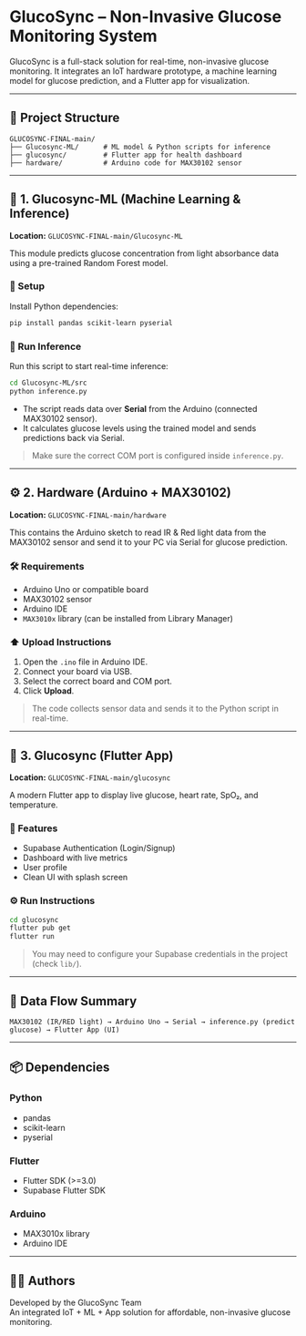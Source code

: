 

# GlucoSync – Non-Invasive Glucose Monitoring System

GlucoSync is a full-stack solution for real-time, non-invasive glucose monitoring. It integrates an IoT hardware prototype, a machine learning model for glucose prediction, and a Flutter app for visualization.

---

## 📁 Project Structure

```
GLUCOSYNC-FINAL-main/
├── Glucosync-ML/      # ML model & Python scripts for inference
├── glucosync/         # Flutter app for health dashboard
├── hardware/          # Arduino code for MAX30102 sensor
```

---

## 🔬 1. Glucosync-ML (Machine Learning & Inference)

**Location:** `GLUCOSYNC-FINAL-main/Glucosync-ML`

This module predicts glucose concentration from light absorbance data using a pre-trained Random Forest model.

### 🔧 Setup

Install Python dependencies:

```bash
pip install pandas scikit-learn pyserial
```

### 🚀 Run Inference

Run this script to start real-time inference:

```bash
cd Glucosync-ML/src
python inference.py
```

- The script reads data over **Serial** from the Arduino (connected MAX30102 sensor).
- It calculates glucose levels using the trained model and sends predictions back via Serial.

> Make sure the correct COM port is configured inside `inference.py`.

---

## ⚙️ 2. Hardware (Arduino + MAX30102)

**Location:** `GLUCOSYNC-FINAL-main/hardware`

This contains the Arduino sketch to read IR & Red light data from the MAX30102 sensor and send it to your PC via Serial for glucose prediction.

### 🛠 Requirements

- Arduino Uno or compatible board  
- MAX30102 sensor  
- Arduino IDE  
- `MAX3010x` library (can be installed from Library Manager)

### ⬆️ Upload Instructions

1. Open the `.ino` file in Arduino IDE.
2. Connect your board via USB.
3. Select the correct board and COM port.
4. Click **Upload**.

> The code collects sensor data and sends it to the Python script in real-time.

---

## 📱 3. Glucosync (Flutter App)

**Location:** `GLUCOSYNC-FINAL-main/glucosync`

A modern Flutter app to display live glucose, heart rate, SpO₂, and temperature.

### 🧪 Features

- Supabase Authentication (Login/Signup)
- Dashboard with live metrics
- User profile
- Clean UI with splash screen

### ⚙️ Run Instructions

```bash
cd glucosync
flutter pub get
flutter run
```

> You may need to configure your Supabase credentials in the project (check `lib/`).

---

## 🔁 Data Flow Summary

```
MAX30102 (IR/RED light) → Arduino Uno → Serial → inference.py (predict glucose) → Flutter App (UI)
```

---

## 📦 Dependencies

### Python
- pandas
- scikit-learn
- pyserial

### Flutter
- Flutter SDK (>=3.0)
- Supabase Flutter SDK

### Arduino
- MAX3010x library
- Arduino IDE

---

## 👨‍💻 Authors

Developed by the GlucoSync Team  
An integrated IoT + ML + App solution for affordable, non-invasive glucose monitoring.
